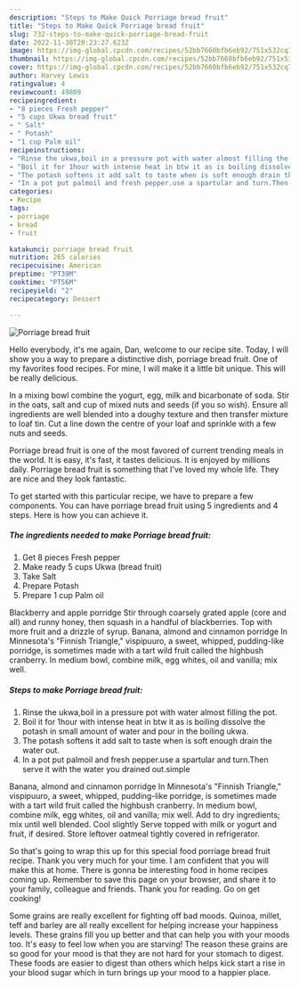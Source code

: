 ```yaml
---
description: "Steps to Make Quick Porriage bread fruit"
title: "Steps to Make Quick Porriage bread fruit"
slug: 732-steps-to-make-quick-porriage-bread-fruit
date: 2022-11-30T20:23:27.623Z
image: https://img-global.cpcdn.com/recipes/52bb7660bfb6eb92/751x532cq70/porriage-bread-fruit-recipe-main-photo.jpg
thumbnail: https://img-global.cpcdn.com/recipes/52bb7660bfb6eb92/751x532cq70/porriage-bread-fruit-recipe-main-photo.jpg
cover: https://img-global.cpcdn.com/recipes/52bb7660bfb6eb92/751x532cq70/porriage-bread-fruit-recipe-main-photo.jpg
author: Harvey Lewis
ratingvalue: 4
reviewcount: 49809
recipeingredient:
- "8 pieces Fresh pepper"
- "5 cups Ukwa bread fruit"
- " Salt"
- " Potash"
- "1 cup Palm oil"
recipeinstructions:
- "Rinse the ukwa,boil in a pressure pot with water almost filling the pot."
- "Boil it for 1hour with intense heat in btw it as is boiling dissolve the potash in small amount of water and pour in the boiling ukwa."
- "The potash softens it add salt to taste when is soft enough drain the water out."
- "In a pot put palmoil and fresh pepper.use a spartular and turn.Then serve it with the water you drained out.simple"
categories:
- Recipe
tags:
- porriage
- bread
- fruit

katakunci: porriage bread fruit 
nutrition: 265 calories
recipecuisine: American
preptime: "PT39M"
cooktime: "PT56M"
recipeyield: "2"
recipecategory: Dessert

---
```



![Porriage bread fruit](https://img-global.cpcdn.com/recipes/52bb7660bfb6eb92/751x532cq70/porriage-bread-fruit-recipe-main-photo.jpg)

Hello everybody, it's me again, Dan, welcome to our recipe site. Today, I will show you a way to prepare a distinctive dish, porriage bread fruit. One of my favorites food recipes. For mine, I will make it a little bit unique. This will be really delicious.

In a mixing bowl combine the yogurt, egg, milk and bicarbonate of soda. Stir in the oats, salt and cup of mixed nuts and seeds (if you so wish). Ensure all ingredients are well blended into a doughy texture and then transfer mixture to loaf tin. Cut a line down the centre of your loaf and sprinkle with a few nuts and seeds.

Porriage bread fruit is one of the most favored of current trending meals in the world. It is easy, it's fast, it tastes delicious. It is enjoyed by millions daily. Porriage bread fruit is something that I've loved my whole life. They are nice and they look fantastic.


To get started with this particular recipe, we have to prepare a few components. You can have porriage bread fruit using 5 ingredients and 4 steps. Here is how you can achieve it.

<!--inarticleads1-->

##### The ingredients needed to make Porriage bread fruit:

1. Get 8 pieces Fresh pepper
1. Make ready 5 cups Ukwa (bread fruit)
1. Take  Salt
1. Prepare  Potash
1. Prepare 1 cup Palm oil


Blackberry and apple porridge Stir through coarsely grated apple (core and all) and runny honey, then squash in a handful of blackberries. Top with more fruit and a drizzle of syrup. Banana, almond and cinnamon porridge In Minnesota&#39;s &#34;Finnish Triangle,&#34; vispipuuro, a sweet, whipped, pudding-like porridge, is sometimes made with a tart wild fruit called the highbush cranberry. In medium bowl, combine milk, egg whites, oil and vanilla; mix well. 

<!--inarticleads2-->

##### Steps to make Porriage bread fruit:

1. Rinse the ukwa,boil in a pressure pot with water almost filling the pot.
1. Boil it for 1hour with intense heat in btw it as is boiling dissolve the potash in small amount of water and pour in the boiling ukwa.
1. The potash softens it add salt to taste when is soft enough drain the water out.
1. In a pot put palmoil and fresh pepper.use a spartular and turn.Then serve it with the water you drained out.simple


Banana, almond and cinnamon porridge In Minnesota&#39;s &#34;Finnish Triangle,&#34; vispipuuro, a sweet, whipped, pudding-like porridge, is sometimes made with a tart wild fruit called the highbush cranberry. In medium bowl, combine milk, egg whites, oil and vanilla; mix well. Add to dry ingredients; mix until well blended. Cool slightly Serve topped with milk or yogurt and fruit, if desired. Store leftover oatmeal tightly covered in refrigerator. 

So that's going to wrap this up for this special food porriage bread fruit recipe. Thank you very much for your time. I am confident that you will make this at home. There is gonna be interesting food in home recipes coming up. Remember to save this page on your browser, and share it to your family, colleague and friends. Thank you for reading. Go on get cooking!

Some grains are really excellent for fighting off bad moods. Quinoa, millet, teff and barley are all really excellent for helping increase your happiness levels. These grains fill you up better and that can help you with your moods too. It's easy to feel low when you are starving! The reason these grains are so good for your mood is that they are not hard for your stomach to digest. These foods are easier to digest than others which helps kick start a rise in your blood sugar which in turn brings up your mood to a happier place.
